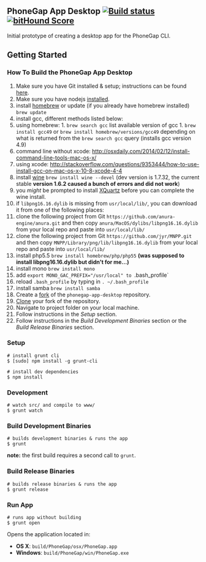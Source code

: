 ## PhoneGap App Desktop [![Build status][buildbox-img]][buildbox-url] [![bitHound Score][bithound-img]][bithound-url]

Initial prototype of creating a desktop app for the PhoneGap CLI.

## Getting Started

### How To Build the PhoneGap App Desktop

1. Make sure you have Git installed & setup; instructions can be found [here](https://help.github.com/articles/set-up-git/).
2. Make sure you have nodejs [installed](http://nodejs.org/). 
3. install [homebrew](http://brew.sh/) or update (if you already have homebrew installed) `brew update`
4. install gcc, different methods listed below:
  1. using homebrew:
    1. `brew search gcc` list available version of gcc
    1. `brew install gcc49` or `brew install homebrew/versions/gcc49` depending on what is returned from the `brew search gcc` query (installs gcc version 4.9)
  1. command line without xcode: http://osxdaily.com/2014/02/12/install-command-line-tools-mac-os-x/
  1. using xcode: http://stackoverflow.com/questions/9353444/how-to-use-install-gcc-on-mac-os-x-10-8-xcode-4-4
5. install [wine](http://www.winehq.org) `brew install wine --devel` (dev version is 1.7.32, the current stable __version 1.6.2 caused a bunch of errors and did not work__)
6. you _might_ be prompted to install [XQuartz](http://xquartz.macosforge.org/landing/) before you can complete the wine install.
7. if `libpng16.16.dylib` is missing from `usr/local/lib/`, you can download it from one of the following places:
  1. clone the following project from Git `https://github.com/anura-engine/anura.git` and then copy `anura/MacOS/dylibs/libpng16.16.dylib` from your local repo and paste into `usr/local/lib/`
  1. clone the following project from Git `https://github.com/jyr/MNPP.git` and then copy `MNPP/Library/png/lib/libpng16.16.dylib` from your local repo and paste into `usr/local/lib/`
  1. install php5.5 `brew install homebrew/php/php55` __(was supposed to install libpng16.16.dylib but didn't for me...)__ 
8. install mono `brew install mono`
9. add `export MONO_GAC_PREFIX="/usr/local" to `.bash_profile`
10. reload `.bash_profile` by typing in `. ~/.bash_profile`
11. install samba `brew install samba`
12. Create a [fork](https://help.github.com/articles/fork-a-repo/) of the `phonegap-app-desktop` repository.
13. [Clone](https://help.github.com/articles/fork-a-repo/#step-2-create-a-local-clone-of-your-fork) your fork of the repository.
14. Navigate to project folder on your local machine.
15. Follow instructions in the _Setup_ section.
16. Follow instructions in the _Build Development Binaries_ section or the _Build Release Binaries_ section.

### Setup

    # install grunt cli
    $ [sudo] npm install -g grunt-cli

    # install dev dependencies
    $ npm install

### Development

    # watch src/ and compile to www/
    $ grunt watch

### Build Development Binaries

    # builds development binaries & runs the app
    $ grunt

__note:__ the first build requires a second call to `grunt`.

### Build Release Binaries

    # builds release binaries & runs the app
    $ grunt release

### Run App

    # runs app without building
    $ grunt open

Opens the application located in:

  - __OS X__: `build/PhoneGap/osx/PhoneGap.app`
  - __Windows__: `build/PhoneGap/win/PhoneGap.exe`

[buildbox-img]: https://badge.buildbox.io/d5b26a9e3bc79e808d8cdb483ee14d45d371c9f41bd8371c3b.svg?branch=master
[buildbox-url]: https://buildbox.io/phonegap/phonegap-desktop
[bithound-img]: https://www.bithound.io/github/phonegap/phonegap-app-desktop/badges/score.svg
[bithound-url]: https://www.bithound.io/github/phonegap/phonegap-app-desktop

